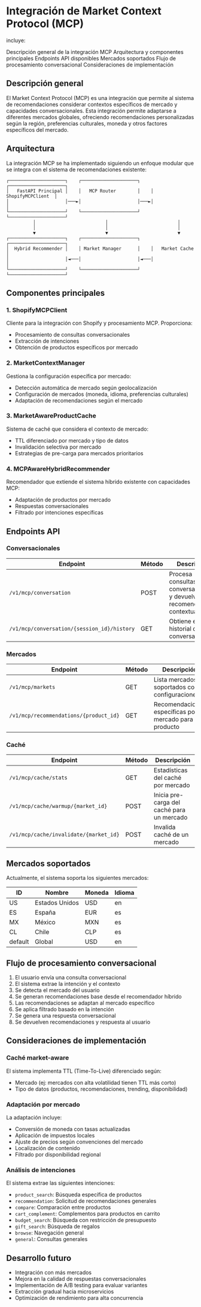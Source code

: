 # Integración de Market Context Protocol (MCP)
incluye:

Descripción general de la integración MCP
Arquitectura y componentes principales
Endpoints API disponibles
Mercados soportados
Flujo de procesamiento conversacional
Consideraciones de implementación

## Descripción general

El Market Context Protocol (MCP) es una integración que permite al sistema de recomendaciones considerar contextos específicos de mercado y capacidades conversacionales. Esta integración permite adaptarse a diferentes mercados globales, ofreciendo recomendaciones personalizadas según la región, preferencias culturales, moneda y otros factores específicos del mercado.

## Arquitectura

La integración MCP se ha implementado siguiendo un enfoque modular que se integra con el sistema de recomendaciones existente:

```
┌─────────────────────┐    ┌─────────────────────┐    ┌─────────────────────┐
│   FastAPI Principal │    │   MCP Router        │    │   ShopifyMCPClient  │
│                     │───►│                     │───►│                     │
└─────────────────────┘    └─────────────────────┘    └─────────────────────┘
          │                          │                          │
          │                          │                          │
          ▼                          ▼                          ▼
┌─────────────────────┐    ┌─────────────────────┐    ┌─────────────────────┐
│  Hybrid Recommender │    │ Market Manager      │    │   Market Cache      │
│                     │◄───│                     │◄───│                     │
└─────────────────────┘    └─────────────────────┘    └─────────────────────┘
```

## Componentes principales

### 1. ShopifyMCPClient

Cliente para la integración con Shopify y procesamiento MCP. Proporciona:
- Procesamiento de consultas conversacionales
- Extracción de intenciones
- Obtención de productos específicos por mercado

### 2. MarketContextManager

Gestiona la configuración específica por mercado:
- Detección automática de mercado según geolocalización
- Configuración de mercados (moneda, idioma, preferencias culturales)
- Adaptación de recomendaciones según el mercado

### 3. MarketAwareProductCache

Sistema de caché que considera el contexto de mercado:
- TTL diferenciado por mercado y tipo de datos
- Invalidación selectiva por mercado
- Estrategias de pre-carga para mercados prioritarios

### 4. MCPAwareHybridRecommender

Recomendador que extiende el sistema híbrido existente con capacidades MCP:
- Adaptación de productos por mercado
- Respuestas conversacionales
- Filtrado por intenciones específicas

## Endpoints API

### Conversacionales

| Endpoint | Método | Descripción |
|----------|--------|-------------|
| `/v1/mcp/conversation` | POST | Procesa consultas conversacionales y devuelve recomendaciones contextuales |
| `/v1/mcp/conversation/{session_id}/history` | GET | Obtiene el historial de una conversación |

### Mercados

| Endpoint | Método | Descripción |
|----------|--------|-------------|
| `/v1/mcp/markets` | GET | Lista mercados soportados con configuraciones |
| `/v1/mcp/recommendations/{product_id}` | GET | Recomendaciones específicas por mercado para un producto |

### Caché

| Endpoint | Método | Descripción |
|----------|--------|-------------|
| `/v1/mcp/cache/stats` | GET | Estadísticas del caché por mercado |
| `/v1/mcp/cache/warmup/{market_id}` | POST | Inicia pre-carga del caché para un mercado |
| `/v1/mcp/cache/invalidate/{market_id}` | POST | Invalida caché de un mercado |

## Mercados soportados

Actualmente, el sistema soporta los siguientes mercados:

| ID | Nombre | Moneda | Idioma |
|----|--------|--------|--------|
| US | Estados Unidos | USD | en |
| ES | España | EUR | es |
| MX | México | MXN | es |
| CL | Chile | CLP | es |
| default | Global | USD | en |

## Flujo de procesamiento conversacional

1. El usuario envía una consulta conversacional
2. El sistema extrae la intención y el contexto
3. Se detecta el mercado del usuario
4. Se generan recomendaciones base desde el recomendador híbrido
5. Las recomendaciones se adaptan al mercado específico
6. Se aplica filtrado basado en la intención
7. Se genera una respuesta conversacional
8. Se devuelven recomendaciones y respuesta al usuario

## Consideraciones de implementación

### Caché market-aware

El sistema implementa TTL (Time-To-Live) diferenciado según:
- Mercado (ej: mercados con alta volatilidad tienen TTL más corto)
- Tipo de datos (productos, recomendaciones, trending, disponibilidad)

### Adaptación por mercado

La adaptación incluye:
- Conversión de moneda con tasas actualizadas
- Aplicación de impuestos locales
- Ajuste de precios según convenciones del mercado
- Localización de contenido
- Filtrado por disponibilidad regional

### Análisis de intenciones

El sistema extrae las siguientes intenciones:
- `product_search`: Búsqueda específica de productos
- `recommendation`: Solicitud de recomendaciones generales
- `compare`: Comparación entre productos
- `cart_complement`: Complementos para productos en carrito
- `budget_search`: Búsqueda con restricción de presupuesto
- `gift_search`: Búsqueda de regalos
- `browse`: Navegación general
- `general`: Consultas generales

## Desarrollo futuro

- Integración con más mercados
- Mejora en la calidad de respuestas conversacionales
- Implementación de A/B testing para evaluar variantes
- Extracción gradual hacia microservicios
- Optimización de rendimiento para alta concurrencia

